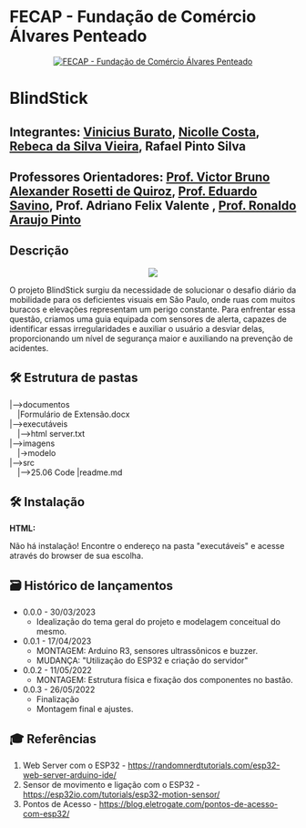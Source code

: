 # FECAP - Fundação de Comércio Álvares Penteado

<p align="center">
<a href= "https://www.fecap.br/"><img src="https://encrypted-tbn0.gstatic.com/images?q=tbn:ANd9GcRhZPrRa89Kma0ZZogxm0pi-tCn_TLKeHGVxywp-LXAFGR3B1DPouAJYHgKZGV0XTEf4AE&usqp=CAU" alt="FECAP - Fundação de Comércio Álvares Penteado" border="0"></a>
</p>

# BlindStick

## Integrantes: <a href="https://www.linkedin.com/in/viniciusburato/">Vinicius Burato</a>, <a href="https://www.linkedin.com/in/nicolle-costa-a85100211/">Nicolle Costa</a>, <a href="https://www.linkedin.com/in/rebeca-da-silva-vieira-850a83242/">Rebeca da Silva Vieira</a>, Rafael Pinto Silva</a>

## Professores Orientadores: <a href="https://www.linkedin.com/in/victorbarq/"> Prof. Victor Bruno Alexander Rosetti de Quiroz</a>, <a href="https://www.linkedin.com/in/eduardo-savino-gomes-77833a10/"> Prof. Eduardo Savino</a>, Prof. Adriano Felix Valente </a>, <a href="https://www.linkedin.com/in/ronaldo-araujo-pinto-3542811a/">Prof. Ronaldo Araujo Pinto </a>

## Descrição

<p align="center">
<img src="BlindStick - Logo">
</p>


O projeto BlindStick surgiu da necessidade de solucionar o desafio diário da mobilidade para os deficientes visuais em São Paulo, onde ruas com muitos buracos e elevações representam um perigo constante. Para enfrentar essa questão, criamos uma guia equipada com sensores de alerta, capazes de identificar essas irregularidades e auxiliar o usuário a desviar delas, proporcionando um nível de segurança maior e auxiliando na prevenção de acidentes.

## 🛠 Estrutura de pastas

|-->documentos<br>
  &emsp;|Formulário de Extensão.docx<br>
|-->executáveis<br>
  &emsp;|-->html server.txt<br>
|-->imagens<br>
&emsp;|->modelo<br>
|-->src<br>
  &emsp;|-->25.06 Code
|readme.md<br>

## 🛠 Instalação

<b>HTML:</b>

Não há instalação!
Encontre o endereço na pasta "executáveis" e acesse através do browser de sua escolha.

## 🗃 Histórico de lançamentos

 * 0.0.0 - 30/03/2023
    * Idealização do tema geral do projeto e modelagem conceitual do mesmo.
 * 0.0.1 - 17/04/2023   
    * MONTAGEM: Arduino R3, sensores ultrassônicos e buzzer.
    * MUDANÇA: "Utilização do ESP32 e criação do servidor"
 * 0.0.2 - 11/05/2022
    * MONTAGEM: Estrutura física e fixação dos componentes no bastão.
 * 0.0.3 - 26/05/2022
    * Finalização
    * Montagem final e ajustes.


## 🎓 Referências

1. Web Server com o ESP32 - <https://randomnerdtutorials.com/esp32-web-server-arduino-ide/>
2. Sensor de movimento e ligação com o ESP32 - <https://esp32io.com/tutorials/esp32-motion-sensor/>
3. Pontos de Acesso - <https://blog.eletrogate.com/pontos-de-acesso-com-esp32/>
